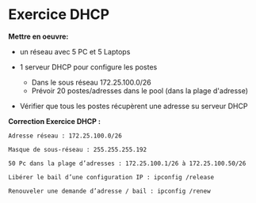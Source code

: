 # Exercice DHCP

**Mettre en oeuvre:**

- un réseau avec 5 PC et 5 Laptops
- 1 serveur DHCP pour configure les postes
	- Dans le sous réseau 172.25.100.0/26
	- Prévoir 20 postes/adresses dans le pool (dans la plage d'adresse)

- Vérifier que tous les postes récupèrent une adresse su serveur DHCP


**Correction Exercice DHCP :**

    Adresse réseau : 172.25.100.0/26

    Masque de sous-réseau : 255.255.255.192

    50 Pc dans la plage d’adresses : 172.25.100.1/26 à 172.25.100.50/26

    Libérer le bail d’une configuration IP : ipconfig /release

    Renouveler une demande d’adresse / bail : ipconfig /renew